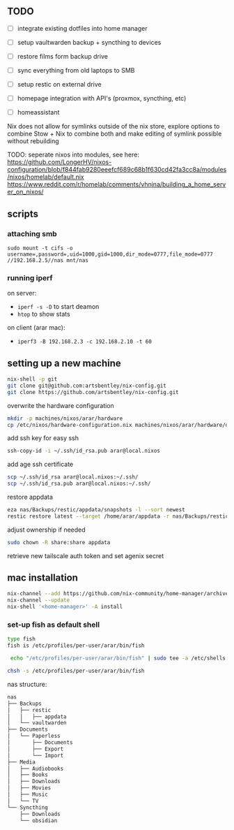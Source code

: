 ## TODO

- [ ] integrate existing dotfiles into home manager
- [ ] setup vaultwarden backup + syncthing to devices

- [ ] restore films form backup drive
- [ ] sync everything from old laptops to SMB
- [ ] setup restic on external drive

- [ ] homepage integration with API's (proxmox, syncthing, etc)
- [ ] homeassistant

Nix does not allow for symlinks outside of the nix store, explore options to
combine Stow + Nix to combine both and make editing of symlink possible without
rebuilding

TODO: seperate nixos into modules, see here:
https://github.com/LongerHV/nixos-configuration/blob/f844fab9280eeefcf689c68b1f630cd42fa3cc8a/modules/nixos/homelab/default.nix
https://www.reddit.com/r/homelab/comments/vhnjna/building_a_home_server_on_nixos/

## scripts

### attaching smb

`sudo mount -t cifs -o username=,password=,uid=1000,gid=1000,dir_mode=0777,file_mode=0777 //192.168.2.5//nas mnt/nas`

### running iperf

on server:

- `iperf -s -D` to start deamon
- `htop` to show stats

on client (arar mac):

- `iperf3 -B 192.168.2.3 -c 192.168.2.10 -t 60 `

## setting up a new machine

```bash
nix-shell -p git
git clone git@github.com:artsbentley/nix-config.git
git clone https://github.com/artsbentley/nix-config.git
```

overwrite the hardware configuration

```bash
mkdir -p machines/nixos/arar/hardware
cp /etc/nixos/hardware-configuration.nix machines/nixos/arar/hardware/default.nix
```

add ssh key for easy ssh

```bash
ssh-copy-id -i ~/.ssh/id_rsa.pub arar@local.nixos
```

add age ssh certificate

```bash
scp ~/.ssh/id_rsa arar@local.nixos:~/.ssh/
scp ~/.ssh/id_rsa.pub arar@local.nixos:~/.ssh/
```

restore appdata

```bash
eza nas/Backups/restic/appdata/snapshots -l --sort newest
restic restore latest --target /home/arar/appdata -r nas/Backups/restic/appdata
```

adjust ownership if needed

```bash
sudo chown -R share:share appdata
```

retrieve new tailscale auth token and set agenix secret

## mac installation

```bash
nix-channel --add https://github.com/nix-community/home-manager/archive/master.tar.gz home-manager
nix-channel --update
nix-shell '<home-manager>' -A install
```

### set-up fish as default shell

```bash
type fish
fish is /etc/profiles/per-user/arar/bin/fish
```

```bash
 echo "/etc/profiles/per-user/arar/bin/fish" | sudo tee -a /etc/shells
```

```bash
chsh -s /etc/profiles/per-user/arar/bin/fish
```

nas structure:

```bash
nas
├── Backups
│   ├── restic
│   │   ├── appdata
│   └── vaultwarden
├── Documents
│   └── Paperless
│       ├── Documents
│       ├── Export
│       └── Import
├── Media
│   ├── Audiobooks
│   ├── Books
│   ├── Downloads
│   ├── Movies
│   ├── Music
│   └── TV
└── Syncthing
    ├── Downloads
    └── obsidian
```
